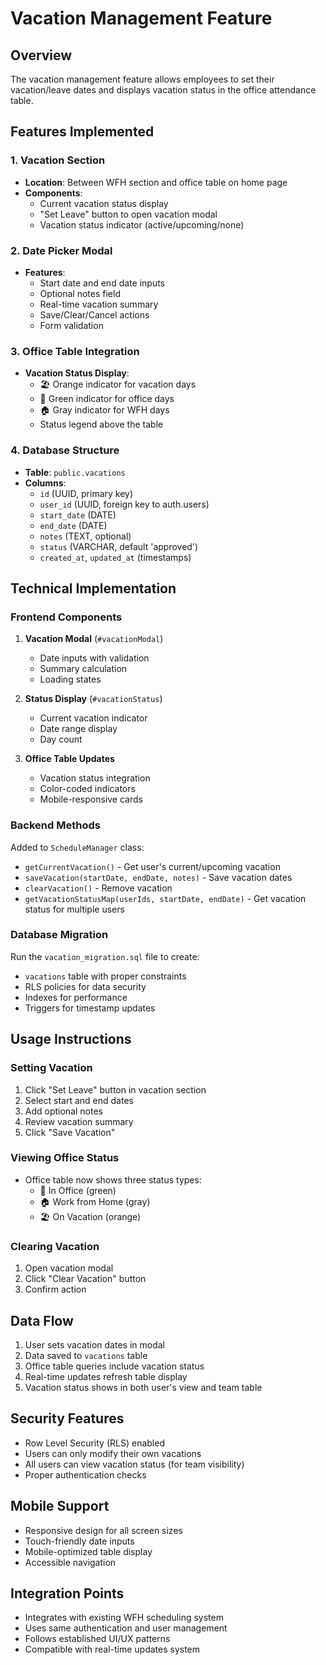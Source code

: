 # Vacation Management Feature

## Overview
The vacation management feature allows employees to set their vacation/leave dates and displays vacation status in the office attendance table.

## Features Implemented

### 1. Vacation Section
- **Location**: Between WFH section and office table on home page
- **Components**:
  - Current vacation status display
  - "Set Leave" button to open vacation modal
  - Vacation status indicator (active/upcoming/none)

### 2. Date Picker Modal
- **Features**:
  - Start date and end date inputs
  - Optional notes field
  - Real-time vacation summary
  - Save/Clear/Cancel actions
  - Form validation

### 3. Office Table Integration
- **Vacation Status Display**:
  - 🏖️ Orange indicator for vacation days
  - 🏢 Green indicator for office days
  - 🏠 Gray indicator for WFH days
  - Status legend above the table

### 4. Database Structure
- **Table**: `public.vacations`
- **Columns**:
  - `id` (UUID, primary key)
  - `user_id` (UUID, foreign key to auth.users)
  - `start_date` (DATE)
  - `end_date` (DATE)
  - `notes` (TEXT, optional)
  - `status` (VARCHAR, default 'approved')
  - `created_at`, `updated_at` (timestamps)

## Technical Implementation

### Frontend Components
1. **Vacation Modal** (`#vacationModal`)
   - Date inputs with validation
   - Summary calculation
   - Loading states

2. **Status Display** (`#vacationStatus`)
   - Current vacation indicator
   - Date range display
   - Day count

3. **Office Table Updates**
   - Vacation status integration
   - Color-coded indicators
   - Mobile-responsive cards

### Backend Methods
Added to `ScheduleManager` class:
- `getCurrentVacation()` - Get user's current/upcoming vacation
- `saveVacation(startDate, endDate, notes)` - Save vacation dates
- `clearVacation()` - Remove vacation
- `getVacationStatusMap(userIds, startDate, endDate)` - Get vacation status for multiple users

### Database Migration
Run the `vacation_migration.sql` file to create:
- `vacations` table with proper constraints
- RLS policies for data security
- Indexes for performance
- Triggers for timestamp updates

## Usage Instructions

### Setting Vacation
1. Click "Set Leave" button in vacation section
2. Select start and end dates
3. Add optional notes
4. Review vacation summary
5. Click "Save Vacation"

### Viewing Office Status
- Office table now shows three status types:
  - 🏢 In Office (green)
  - 🏠 Work from Home (gray)  
  - 🏖️ On Vacation (orange)

### Clearing Vacation
1. Open vacation modal
2. Click "Clear Vacation" button
3. Confirm action

## Data Flow
1. User sets vacation dates in modal
2. Data saved to `vacations` table
3. Office table queries include vacation status
4. Real-time updates refresh table display
5. Vacation status shows in both user's view and team table

## Security Features
- Row Level Security (RLS) enabled
- Users can only modify their own vacations
- All users can view vacation status (for team visibility)
- Proper authentication checks

## Mobile Support
- Responsive design for all screen sizes
- Touch-friendly date inputs
- Mobile-optimized table display
- Accessible navigation

## Integration Points
- Integrates with existing WFH scheduling system
- Uses same authentication and user management
- Follows established UI/UX patterns
- Compatible with real-time updates system 